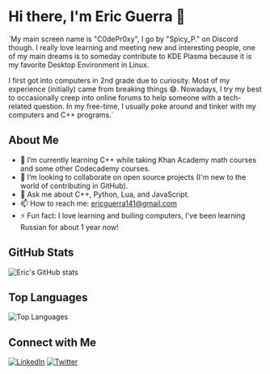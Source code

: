 # Hi there, I'm Eric Guerra 👋
`My main screen name is "C0dePr0xy", I go by "Spicy_P." on Discord though. I really love learning and meeting new and interesting people, one of my main dreams is to someday contribute to KDE Plasma because it is my favorite Desktop Environment in Linux. 

I first got into computers in 2nd grade due to curiosity. Most of my experience (initially) came from breaking things 😅. Nowadays, I try my best to occasionally creep into online forums to help someone with a tech-related question. In my free-time, I usually poke around and tinker with my computers and C++ programs.`

## About Me
- 🌱 I’m currently learning C++ while taking Khan Academy math courses and some other Codecademy courses.
- 👯 I’m looking to collaborate on open source projects (I'm new to the world of contributing in GitHub).
- 💬 Ask me about C++, Python, Lua, and JavaScript.
- 📫 How to reach me: [ericguerra141@gmail.com](mailto:ericguerra141@gmail.com)
- ⚡ Fun fact: I love learning and builing computers, I've been learning Russian for about 1 year now!

## GitHub Stats
![Eric's GitHub stats](https://github-readme-stats.vercel.app/api?username=your-github-username&show_icons=true&theme=radical)

## Top Languages
![Top Languages](https://github-readme-stats.vercel.app/api/top-langs/?username=your-github-username&layout=compact&theme=radical)

## Connect with Me
[![LinkedIn](https://img.shields.io/badge/LinkedIn-blue?style=flat&logo=linkedin&labelColor=blue)](https://www.linkedin.com/in/eric-guerra-281906258/)
[![Twitter](https://img.shields.io/badge/Twitter-blue?style=flat&logo=twitter&labelColor=blue)](https://x.com/c0depr0xy)
